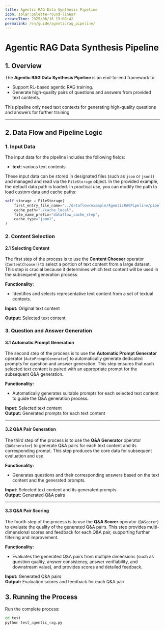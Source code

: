 ```yaml
---
title: Agentic RAG Data Synthesis Pipeline  
icon: solar:palette-round-linear
createTime: 2025/06/16 13:08:42  
permalink: /en/guide/agenticrag_pipeline/  
---
```


# Agentic RAG Data Synthesis Pipeline

## 1. Overview

The **Agentic RAG Data Synthesis Pipeline** is an end-to-end framework to:  
- Support RL-based agentic RAG training.
- Generate high-quality pairs of questions and answers from provided text contents.

This pipeline only need text contexts for generating high-quality questions and answers for further training  

---

## 2. Data Flow and Pipeline Logic

### 1. **Input Data**

The input data for the pipeline includes the following fields:

* **text**: various text contents 

These input data can be stored in designated files (such as `json` or `jsonl`) and managed and read via the `FileStorage` object. In the provided example, the default data path is loaded. In practical use, you can modify the path to load custom data and cache paths:

```python
self.storage = FileStorage(
    first_entry_file_name="../dataflow/example/AgenticRAGPipeline/pipeline_small_chunk.json",
    cache_path="./cache_local",
    file_name_prefix="dataflow_cache_step",
    cache_type="jsonl",
)
```

### 2. **Content Selection**

#### 2.1 **Selecting Content**

The first step of the process is to use the **Content Chooser** operator (`ContentChooser`) to select a portion of text content from a large dataset. This step is crucial because it determines which text content will be used in the subsequent generation process.

**Functionality:**

* Identifies and selects representative text content from a set of textual contexts.

**Input:** Original text content

**Output:** Selected text content

### 3. **Question and Answer Generation**

#### 3.1 **Automatic Prompt Generation**

The second step of the process is to use the **Automatic Prompt Generator** operator (`AutoPromptGenerator`) to automatically generate dedicated prompts for question and answer generation. This step ensures that each selected text content is paired with an appropriate prompt for the subsequent Q&A generation.

**Functionality:**

* Automatically generates suitable prompts for each selected text content to guide the Q&A generation process.

**Input:** Selected text content  
**Output:** Generated prompts for each text content

---

#### 3.2 **Q&A Pair Generation**

The third step of the process is to use the **Q&A Generator** operator (`QAGenerator`) to generate Q&A pairs for each text content and its corresponding prompt. This step produces the core data for subsequent evaluation and use.

**Functionality:**

* Generates questions and their corresponding answers based on the text content and the generated prompts.

**Input:** Selected text content and its generated prompts  
**Output:** Generated Q&A pairs

---

#### 3.3 **Q&A Pair Scoring**

The fourth step of the process is to use the **Q&A Scorer** operator (`QAScorer`) to evaluate the quality of the generated Q&A pairs. This step provides multi-dimensional scores and feedback for each Q&A pair, supporting further filtering and improvement.

**Functionality:**

* Evaluates the generated Q&A pairs from multiple dimensions (such as question quality, answer consistency, answer verifiability, and downstream value), and provides scores and detailed feedback.

**Input:** Generated Q&A pairs  
**Output:** Evaluation scores and feedback for each Q&A pair

## 3. Running the Process

Run the complete process:


```bash
cd test
python test_agentic_rag.py
```